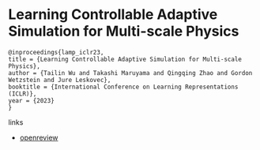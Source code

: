 # Learning Controllable Adaptive Simulation for Multi-scale Physics

```
@inproceedings{lamp_iclr23,
title = {Learning Controllable Adaptive Simulation for Multi-scale Physics},
author = {Tailin Wu and Takashi Maruyama and Qingqing Zhao and Gordon Wetzstein and Jure Leskovec},
booktitle = {International Conference on Learning Representations (ICLR)},
year = {2023}
}
```

links
- [openreview](https://openreview.net/forum?id=PbfgkZ2HdbE)
